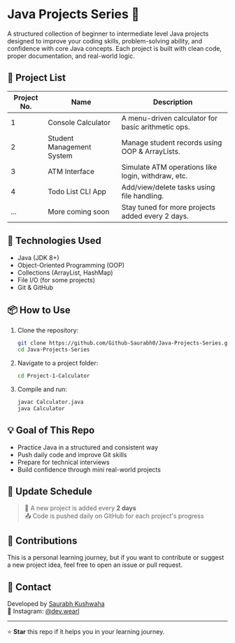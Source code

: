  
# Java Projects Series 🚀

A structured collection of beginner to intermediate level Java projects designed to improve your coding skills, problem-solving ability, and confidence with core Java concepts. Each project is built with clean code, proper documentation, and real-world logic.

## 📁 Project List

| Project No. | Name                      | Description                                          |
|-------------|---------------------------|------------------------------------------------------|
| 1           | Console Calculator        | A menu-driven calculator for basic arithmetic ops.  |
| 2           | Student Management System | Manage student records using OOP & ArrayLists.      |
| 3           | ATM Interface             | Simulate ATM operations like login, withdraw, etc.  |
| 4           | Todo List CLI App         | Add/view/delete tasks using file handling.          |
| ...         | More coming soon          | Stay tuned for more projects added every 2 days.    |

## 🔧 Technologies Used

- Java (JDK 8+)
- Object-Oriented Programming (OOP)
- Collections (ArrayList, HashMap)
- File I/O (for some projects)
- Git & GitHub

## 📦 How to Use

1. Clone the repository:
   ```bash
   git clone https://github.com/Github-Saurabh0/Java-Projects-Series.git
   cd Java-Projects-Series
   ```

2. Navigate to a project folder:
   ```bash
   cd Project-1-Calculator
   ```

3. Compile and run:
   ```bash
   javac Calculator.java
   java Calculator
   ```

## 💡 Goal of This Repo

- Practice Java in a structured and consistent way
- Push daily code and improve Git skills
- Prepare for technical interviews
- Build confidence through mini real-world projects

## 📅 Update Schedule

> 🔄 A new project is added every **2 days**  
> 📤 Code is pushed daily on GitHub for each project's progress

## 🙌 Contributions

This is a personal learning journey, but if you want to contribute or suggest a new project idea, feel free to open an issue or pull request.

## 📧 Contact

Developed by [Saurabh Kushwaha](mailto:Saurabh@wearl.co.in)  
🔗 Instagram: [@dev.wearl](https://instagram.com/dev.wearl)

---

⭐ **Star** this repo if it helps you in your learning journey.
